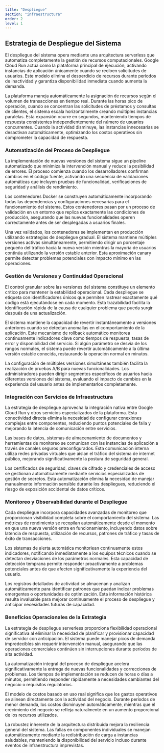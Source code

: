 ```yaml
---
title: "Despliegue"
section: "infraestructura"
order: 2
level: 1
---
```


## Estrategia de Despliegue del Sistema

El despliegue del sistema opera mediante una arquitectura serverless que automatiza completamente la gestión de recursos computacionales. Google Cloud Run actúa como la plataforma principal de ejecución, activando instancias de aplicación únicamente cuando se reciben solicitudes de usuarios. Este modelo elimina el desperdicio de recursos durante períodos de inactividad y garantiza disponibilidad inmediata cuando aumenta la demanda.

La plataforma maneja automáticamente la asignación de recursos según el volumen de transacciones en tiempo real. Durante las horas pico de operación, cuando se concentran las solicitudes de préstamos y consultas de clientes, el sistema escala horizontalmente creando múltiples instancias paralelas. Esta expansión ocurre en segundos, manteniendo tiempos de respuesta consistentes independientemente del número de usuarios concurrentes. Cuando la actividad disminuye, las instancias innecesarias se desactivan automáticamente, optimizando los costos operativos sin comprometer la capacidad de respuesta.

### Automatización del Proceso de Despliegue

La implementación de nuevas versiones del sistema sigue un pipeline automatizado que minimiza la intervención manual y reduce la posibilidad de errores. El proceso comienza cuando los desarrolladores confirman cambios en el código fuente, activando una secuencia de validaciones automáticas que incluyen pruebas de funcionalidad, verificaciones de seguridad y análisis de rendimiento.

Los contenedores Docker se construyen automáticamente incorporando todas las dependencias y configuraciones necesarias para el funcionamiento del sistema. Estos contenedores pasan por un proceso de validación en un entorno que replica exactamente las condiciones de producción, asegurando que las nuevas funcionalidades operen correctamente antes de ser desplegadas a usuarios finales.

Una vez validados, los contenedores se implementan en producción utilizando estrategias de despliegue gradual. El sistema mantiene múltiples versiones activas simultáneamente, permitiendo dirigir un porcentaje pequeño del tráfico hacia la nueva versión mientras la mayoría de usuarios continúa utilizando la versión estable anterior. Esta aproximación canary permite detectar problemas potenciales con impacto mínimo en las operaciones.

### Gestión de Versiones y Continuidad Operacional

El control granular sobre las versiones del sistema constituye un elemento crítico para mantener la estabilidad operacional. Cada despliegue se etiqueta con identificadores únicos que permiten rastrear exactamente qué código está ejecutándose en cada momento. Esta trazabilidad facilita la identificación rápida de la causa de cualquier problema que pueda surgir después de una actualización.

El sistema mantiene la capacidad de revertir instantáneamente a versiones anteriores cuando se detectan anomalías en el comportamiento de la aplicación. Este mecanismo de rollback automático monitorea continuamente indicadores clave como tiempos de respuesta, tasas de error y disponibilidad del servicio. Si algún parámetro se desvía de los rangos normales, el sistema puede revertir automáticamente a la última versión estable conocida, restaurando la operación normal en minutos.

La configuración de múltiples versiones simultáneas también facilita la realización de pruebas A/B para nuevas funcionalidades. Los administradores pueden dirigir segmentos específicos de usuarios hacia diferentes versiones del sistema, evaluando el impacto de cambios en la experiencia del usuario antes de implementarlos completamente.

### Integración con Servicios de Infraestructura

La estrategia de despliegue aprovecha la integración nativa entre Google Cloud Run y otros servicios especializados de la plataforma. Esta conectividad directa elimina la necesidad de configurar conexiones complejas entre componentes, reduciendo puntos potenciales de falla y mejorando la latencia de comunicación entre servicios.

Las bases de datos, sistemas de almacenamiento de documentos y herramientas de monitoreo se comunican con las instancias de aplicación a través de canales seguros preconfigurados. Esta comunicación interna utiliza redes privadas virtuales que aíslan el tráfico del sistema de internet público, mejorando significativamente la postura de seguridad general.

Los certificados de seguridad, claves de cifrado y credenciales de acceso se gestionan automáticamente mediante servicios especializados de gestión de secretos. Esta automatización elimina la necesidad de manejar manualmente información sensible durante los despliegues, reduciendo el riesgo de exposición accidental de datos críticos.

### Monitoreo y Observabilidad durante el Despliegue

Cada despliegue incorpora capacidades avanzadas de monitoreo que proporcionan visibilidad completa sobre el comportamiento del sistema. Las métricas de rendimiento se recopilan automáticamente desde el momento en que una nueva versión entra en funcionamiento, incluyendo datos sobre latencia de respuesta, utilización de recursos, patrones de tráfico y tasas de éxito de transacciones.

Los sistemas de alerta automática monitoriean continuamente estos indicadores, notificando inmediatamente a los equipos técnicos cuando se detectan desviaciones de los parámetros normales. Esta capacidad de detección temprana permite responder proactivamente a problemas potenciales antes de que afecten significativamente la experiencia del usuario.

Los registros detallados de actividad se almacenan y analizan automáticamente para identificar patrones que puedan indicar problemas emergentes o oportunidades de optimización. Esta información histórica resulta invaluable para mejorar continuamente el proceso de despliegue y anticipar necesidades futuras de capacidad.

### Beneficios Operacionales de la Estrategia

La estrategia de despliegue serverless proporciona flexibilidad operacional significativa al eliminar la necesidad de planificar y provisionar capacidad de servidor con anticipación. El sistema puede manejar picos de demanda impredecibles sin requerir intervención manual, asegurando que las operaciones comerciales continúen sin interrupciones durante períodos de alta actividad.

La automatización integral del proceso de despliegue acelera significativamente la entrega de nuevas funcionalidades y correcciones de problemas. Los tiempos de implementación se reducen de horas o días a minutos, permitiendo responder rápidamente a necesidades cambiantes del negocio o requisitos regulatorios.

El modelo de costos basado en uso real significa que los gastos operativos se alinean directamente con la actividad del negocio. Durante períodos de menor demanda, los costos disminuyen automáticamente, mientras que el crecimiento del negocio se refleja naturalmente en un aumento proporcional de los recursos utilizados.

La robustez inherente de la arquitectura distribuida mejora la resiliencia general del sistema. Las fallas en componentes individuales se manejan automáticamente mediante la redistribución de carga a instancias saludables, manteniendo la disponibilidad del servicio incluso durante eventos de infraestructura imprevistas.
